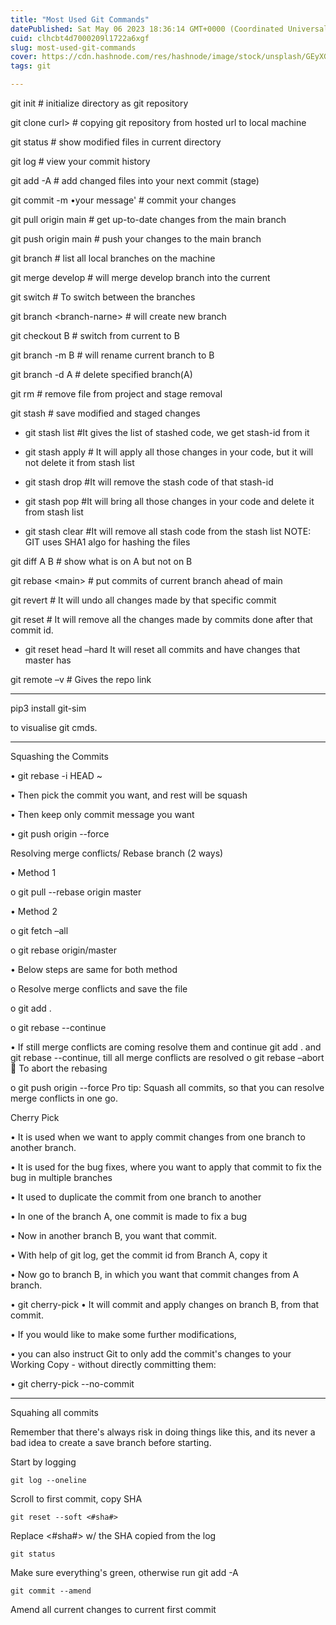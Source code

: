 ```yaml
---
title: "Most Used Git Commands"
datePublished: Sat May 06 2023 18:36:14 GMT+0000 (Coordinated Universal Time)
cuid: clhcbt4d7000209l1722a6xgf
slug: most-used-git-commands
cover: https://cdn.hashnode.com/res/hashnode/image/stock/unsplash/GEyXGTY2e9w/upload/bfaebb17fa6d1c39fdfa6ee7da8d6854.jpeg
tags: git

---
```


git init # initialize directory as git repository

git clone curl&gt; # copying git repository from hosted url to local machine

git status # show modified files in current directory

git log # view your commit history

git add -A # add changed files into your next commit (stage)

git commit -m •your message' # commit your changes

git pull origin main # get up-to-date changes from the main branch

git push origin main # push your changes to the main branch

git branch # list all local branches on the machine

git merge develop # will merge develop branch into the current

git switch # To switch between the branches

git branch &lt;branch-narne&gt; # will create new branch

git checkout B # switch from current to B

git branch -m B # will rename current branch to B

git branch -d A # delete specified branch(A)

git rm # remove file from project and stage removal

git stash # save modified and staged changes

* git stash list #It gives the list of stashed code, we get stash-id from it
    
* git stash apply # It will apply all those changes in your code, but it will not delete it from stash list
    
* git stash drop #It will remove the stash code of that stash-id
    
* git stash pop #It will bring all those changes in your code and delete it from stash list
    
* git stash clear #It will remove all stash code from the stash list NOTE: GIT uses SHA1 algo for hashing the files
    

git diff A B # show what is on A but not on B

git rebase &lt;main&gt; # put commits of current branch ahead of main

git revert # It will undo all changes made by that specific commit

git reset # It will remove all the changes made by commits done after that commit id.

* git reset head –hard It will reset all commits and have changes that master has
    

git remote –v # Gives the repo link

---

pip3 install git-sim

to visualise git cmds.

---

Squashing the Commits

• git rebase -i HEAD ~

• Then pick the commit you want, and rest will be squash

• Then keep only commit message you want

• git push origin --force

Resolving merge conflicts/ Rebase branch (2 ways)

• Method 1

o git pull --rebase origin master

• Method 2

o git fetch –all

o git rebase origin/master

• Below steps are same for both method

o Resolve merge conflicts and save the file

o git add .

o git rebase --continue

• If still merge conflicts are coming resolve them and continue git add . and git rebase --continue, till all merge conflicts are resolved o git rebase –abort  To abort the rebasing

o git push origin --force Pro tip: Squash all commits, so that you can resolve merge conflicts in one go.

Cherry Pick

• It is used when we want to apply commit changes from one branch to another branch.

• It is used for the bug fixes, where you want to apply that commit to fix the bug in multiple branches

• It used to duplicate the commit from one branch to another

• In one of the branch A, one commit is made to fix a bug

• Now in another branch B, you want that commit.

• With help of git log, get the commit id from Branch A, copy it

• Now go to branch B, in which you want that commit changes from A branch.

• git cherry-pick • It will commit and apply changes on branch B, from that commit.

• If you would like to make some further modifications,

• you can also instruct Git to only add the commit's changes to your Working Copy - without directly committing them:

• git cherry-pick --no-commit

---

Squahing all commits

Remember that there's always risk in doing things like this, and its never a bad idea to create a save branch before starting.

Start by logging

`git log --oneline`

Scroll to first commit, copy SHA

`git reset --soft <#sha#>`

Replace &lt;#sha#&gt; w/ the SHA copied from the log

`git status`

Make sure everything's green, otherwise run git add -A

`git commit --amend`

Amend all current changes to current first commit